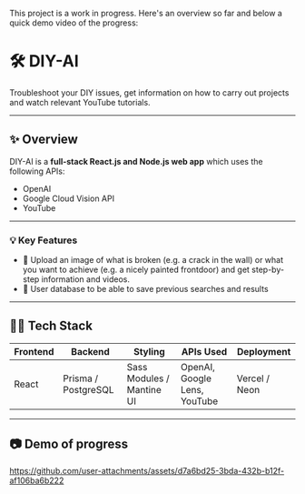This project is a work in progress. Here's an overview so far and below a quick demo video of the progress:

# 🛠️ DIY-AI

Troubleshoot your DIY issues, get information on how to carry out projects and watch relevant YouTube tutorials.

---

## ✨ Overview

DIY-AI is a **full-stack React.js and Node.js web app** which uses the following APIs:

- OpenAI
- Google Cloud Vision API
- YouTube

---

### 💡 Key Features

- 📸 Upload an image of what is broken (e.g. a crack in the wall) or what you want to achieve (e.g. a nicely painted frontdoor) and get step-by-step information and videos.
- 👤 User database to be able to save previous searches and results

---

## 🧑‍💻 Tech Stack

| Frontend           | Backend             | Styling                   | APIs Used                                        | Deployment    |
|--------------------|---------------------|---------------------------|--------------------------------------------------|---------------|
| React              | Prisma / PostgreSQL | Sass Modules / Mantine UI | OpenAI, Google Lens, YouTube                     | Vercel / Neon |

---

## 📷 Demo of progress

https://github.com/user-attachments/assets/d7a6bd25-3bda-432b-b12f-af106ba6b222



